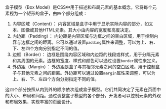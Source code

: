 盒子模型（Box Model）是CSS中用于描述和布局元素的基本概念。它将每个元素视为一个矩形的盒子，由四个部分组成：

1. 内容区域（Content）：
   内容区域是盒子中用于显示实际内容的部分，如文本、图像或其他HTML元素。其大小由内容的宽度和高度决定。
2. 内边距（Padding）：
   内边距是内容区域与边框之间的空白区域，用于控制内容与边框之间的距离。它可以通过设置`padding`属性来调整，可以为上、右、下、左四个方向分别指定不同的值。
3. 边框（Border）：
   边框是围绕内容区域和内边距的线段或样式，用于分隔元素和其周围的元素。边框的宽度、样式和颜色可以通过设置`border`属性来定义。
4. 外边距（Margin）：
   外边距是盒子与其相邻元素之间的空白区域，用于控制盒子与其他元素之间的距离。外边距可以通过设置`margin`属性来调整，可以为上、右、下、左四个方向分别指定不同的值。

这四个部分按照从内到外的顺序依次组成盒子模型。它们共同决定了元素在页面中的大小、布局和间距。通过调整盒子模型的各个部分，开发者可以控制元素的外观和布局效果，实现丰富的页面设计。